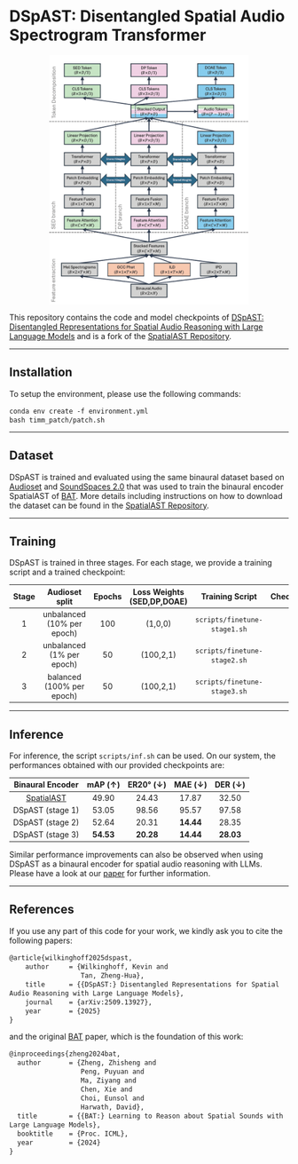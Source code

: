 # DSpAST: Disentangled Spatial Audio Spectrogram Transformer

<p align="center">
  <img align="middle" height="450" src="dspast_illustration.png"/>
</p>

This repository contains the code and model checkpoints of [DSpAST: Disentangled Representations for Spatial Audio Reasoning with Large Language Models](https://arxiv.org/abs/2509.13927) and is a fork of the [SpatialAST Repository](https://github.com/zszheng147/Spatial-AST/tree/main).

***

## Installation


To setup the environment, please use the following commands:
```
conda env create -f environment.yml
bash timm_patch/patch.sh
```

***

## Dataset

DSpAST is trained and evaluated using the same binaural dataset based on [Audioset](https://research.google.com/audioset/) and [SoundSpaces 2.0](https://soundspaces.org) that was used to train the binaural encoder SpatialAST of [BAT](https://zhishengzheng.com/bat/). More details including instructions on how to download the dataset can be found in the [SpatialAST Repository](https://github.com/zszheng147/Spatial-AST/tree/main).

***

## Training

DSpAST is trained in three stages. For each stage, we provide a training script and a trained checkpoint:

| Stage | Audioset split | Epochs | Loss Weights (SED,DP,DOAE) | Training Script | Checkpoint |
| :---: | :---: | :---: | :---: | :---: | :---: |
| 1 | unbalanced (10% per epoch) | 100 | (1,0,0) | `scripts/finetune-stage1.sh` | |
| 2 | unbalanced (1% per epoch) | 50 | (100,2,1) | `scripts/finetune-stage2.sh` | |
| 3 | balanced (100% per epoch) | 50 | (100,2,1) | `scripts/finetune-stage3.sh` | |

***

## Inference

For inference, the script `scripts/inf.sh` can be used. On our system, the performances obtained with our provided checkpoints are:

| Binaural Encoder | mAP (↑) | ER20° (↓) | MAE (↓) | DER (↓) |
| :---: | :---: | :---: | :---: | :---: |
| [SpatialAST](https://github.com/zszheng147/Spatial-AST/tree/main) | 49.90 | 24.43 | 17.87 | 32.50 |
| DSpAST (stage 1) | 53.05 | 98.56 | 95.57 | 97.58 |
| DSpAST (stage 2) | 52.64 | 20.31 | **14.44** | 28.35 |
| DSpAST (stage 3) | **54.53** | **20.28** | **14.44** | **28.03** |

Similar performance improvements can also be observed when using DSpAST as a binaural encoder for spatial audio reasoning with LLMs. Please have a look at our [paper](https://arxiv.org/abs/2509.13927) for further information.

***

## References

If you use any part of this code for your work, we kindly ask you to cite the following papers:

```
@article{wilkinghoff2025dspast,
    author     = {Wilkinghoff, Kevin and
                  Tan, Zheng-Hua},
    title      = {{DSpAST:} Disentangled Representations for Spatial Audio Reasoning with Large Language Models},
    journal    = {arXiv:2509.13927},
    year       = {2025}
}
```
and the original [BAT](https://zhishengzheng.com/bat/) paper, which is the foundation of this work:
```
@inproceedings{zheng2024bat,
  author       = {Zheng, Zhisheng and
                  Peng, Puyuan and
                  Ma, Ziyang and
                  Chen, Xie and
                  Choi, Eunsol and
                  Harwath, David},
  title        = {{BAT:} Learning to Reason about Spatial Sounds with Large Language Models},
  booktitle    = {Proc. ICML},
  year         = {2024}
}
```
